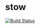 # stow 
[![Build Status](https://travis-ci.org/fabienfoerster/stow.svg?branch=master)](https://travis-ci.org/fabienfoerster/stow)

